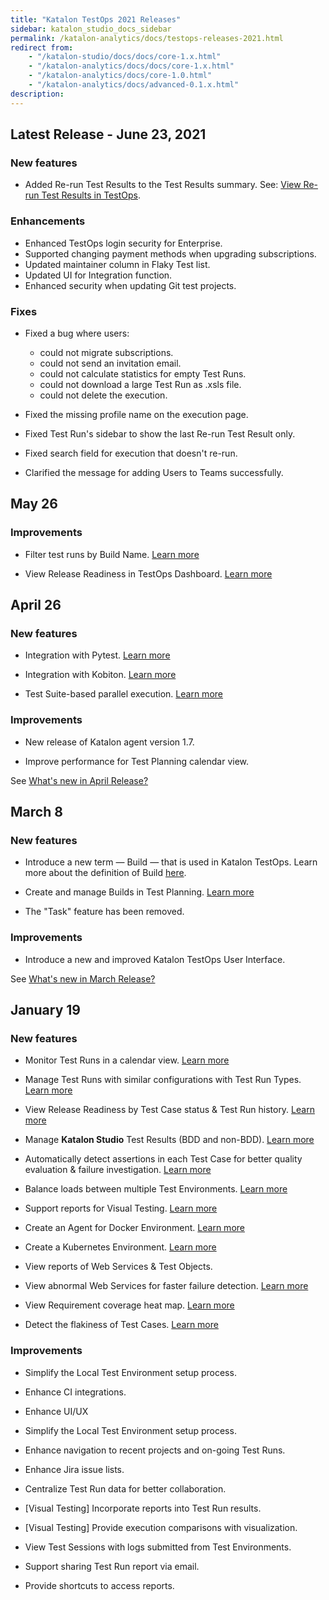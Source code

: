 ```yaml
---
title: "Katalon TestOps 2021 Releases" 
sidebar: katalon_studio_docs_sidebar
permalink: /katalon-analytics/docs/testops-releases-2021.html
redirect from: 
    - "/katalon-studio/docs/docs/core-1.x.html"
    - "/katalon-analytics/docs/docs/core-1.x.html"
    - "/katalon-analytics/docs/core-1.0.html"
    - "/katalon-analytics/docs/advanced-0.1.x.html"
description:
---
```

## Latest Release - June 23, 2021 

### New features

* Added Re-run Test Results to the Test Results summary. See: [View Re-run Test Results in TestOps](https://docs.katalon.com/katalon-analytics/docs/rerun-results.html).

### Enhancements

* Enhanced TestOps login security for Enterprise.
* Supported changing payment methods when upgrading subscriptions.
* Updated maintainer column in Flaky Test list.
* Updated UI for Integration function.
* Enhanced security when updating Git test projects.

### Fixes

* Fixed a bug where users:

    * could not migrate subscriptions.
    * could not send an invitation email.
    * could not calculate statistics for empty Test Runs.
    * could not download a large Test Run as .xsls file.
    * could not delete the execution.

* Fixed the missing profile name on the execution page.
* Fixed Test Run's sidebar to show the last Re-run Test Result only.
* Fixed search field for execution that doesn't re-run.
* Clarified the message for adding Users to Teams successfully.

## May 26

### Improvements

- Filter test runs by Build Name. [Learn more](https://docs.katalon.com/katalon-analytics/docs/filter-test-build-name.html) 

- View Release Readiness in TestOps Dashboard. [Learn more](https://docs.katalon.com/katalon-analytics/docs/dashboard-overview.html)

## April 26

### New features

- Integration with Pytest. [Learn more](https://docs.katalon.com/katalon-analytics/docs/kt-upload-test-pytest.html)

- Integration with Kobiton. [Learn more](https://docs.katalon.com/katalon-analytics/docs/kt_kobiton_integration.html)

- Test Suite-based parallel execution. [Learn more](https://docs.katalon.com/katalon-analytics/docs/kt_run_parallel_agent.html)

### Improvements

- New release of Katalon agent version 1.7.

- Improve performance for Test Planning calendar view.

See [What's new in April Release?](https://docs.katalon.com/katalon-analytics/docs/kte-whats-new-in-april-release.html)

## March 8

### New features

- Introduce a new term — Build —  that is used in Katalon TestOps. Learn more about the definition of Build [here](/katalon-analytics/docs/testops-terminology.html).

- Create and manage Builds in Test Planning. [Learn more](/katalon-analytics/docs/kt-build.html)

- The "Task" feature has been removed.

### Improvements

- Introduce a new and improved Katalon TestOps User Interface.

See [What's new in March Release?](/katalon-analytics/docs/new-core-11.html)

## January 19

### New features

- Monitor Test Runs in a calendar view. [Learn more](https://docs.katalon.com/katalon-analytics/docs/create-plan.html#view-test-runs)

- Manage Test Runs with similar configurations with Test Run Types. [Learn more](https://docs.katalon.com/katalon-analytics/docs/create-plan.html#schedule-test-runs)

- View Release Readiness by Test Case status & Test Run history. [Learn more](https://docs.katalon.com/katalon-analytics/docs/kt-jira-release.html)

- Manage **Katalon Studio** Test Results (BDD and non-BDD). [Learn more](https://docs.katalon.com/katalon-analytics/docs/bdd-test-results.html)

- Automatically detect assertions in each Test Case for better quality evaluation & failure investigation. [Learn more](https://docs.katalon.com/katalon-analytics/docs/assertions.html)

- Balance loads between multiple Test Environments. [Learn more](https://docs.katalon.com/katalon-analytics/docs/load-balancing-agents.html)

- Support reports for Visual Testing. [Learn more](https://forum.katalon.com/t/visual-testing-image-comparison-with-katalon-studio-7-8-0-and-katalon-testops/45557)

- Create an Agent for Docker Environment. [Learn more](https://docs.katalon.com/katalon-analytics/docs/agents.html)

- Create a Kubernetes Environment. [Learn more](https://docs.katalon.com/katalon-analytics/docs/aws-eks.html)

- View reports of Web Services & Test Objects.

- View abnormal Web Services for faster failure detection. [Learn more](https://docs.katalon.com/katalon-analytics/docs/view-abnormal-web-services.html)

- View Requirement coverage heat map. [Learn more](https://docs.katalon.com/katalon-analytics/docs/requirement-coverage.html)

- Detect the flakiness of Test Cases. [Learn more](https://docs.katalon.com/katalon-analytics/docs/view-test-cases.html#active-test-cases)

### Improvements

- Simplify the Local Test Environment setup process.

- Enhance CI integrations.

- Enhance UI/UX 

- Simplify the Local Test Environment setup process.

- Enhance navigation to recent projects and on-going Test Runs.

- Enhance Jira issue lists.

- Centralize Test Run data for better collaboration.

- [Visual Testing] Incorporate reports into Test Run results.

- [Visual Testing] Provide execution comparisons with visualization.

- View Test Sessions with logs submitted from Test Environments.

- Support sharing Test Run report via email.

- Provide shortcuts to access reports. 
